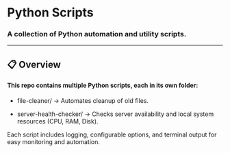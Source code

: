 # Python Scripts

### A collection of Python automation and utility scripts.

---

## 📋 Overview

#### This repo contains multiple Python scripts, each in its own folder:

- file-cleaner/ → Automates cleanup of old files.

- server-health-checker/ → Checks server availability and local system resources (CPU, RAM, Disk).

Each script includes logging, configurable options, and terminal output for easy monitoring and automation.
